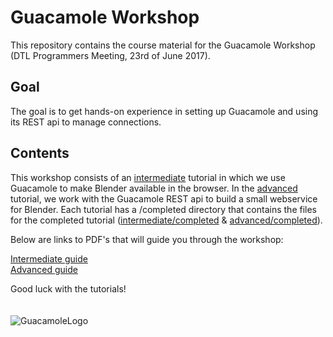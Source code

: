 # Guacamole Workshop
This repository contains the course material for the Guacamole Workshop (DTL Programmers Meeting, 23rd of June 2017).

## Goal
The goal is to get hands-on experience in setting up Guacamole and using its REST api to manage connections.

## Contents
This workshop consists of an [intermediate](/intermediate) tutorial in which we use Guacamole to make Blender available in the browser. In the [advanced](/advanced) tutorial, we work with the Guacamole REST api to build a small webservice for Blender. Each tutorial has a /completed directory that contains the files for the completed tutorial ([intermediate/completed](/intermediate/completed/) & [advanced/completed](/advanced/completed/)). 

Below are links to PDF's that will guide you through the workshop:

[Intermediate guide](/intermediate/guide.pdf)  
[Advanced guide](/advanced/guide.pdf)

Good luck with the tutorials!
<br/>
<br/>
<br/>
![GuacamoleLogo](https://techtastico.com/files/2010/07/Guacamole.jpg "Guacamole logo")
